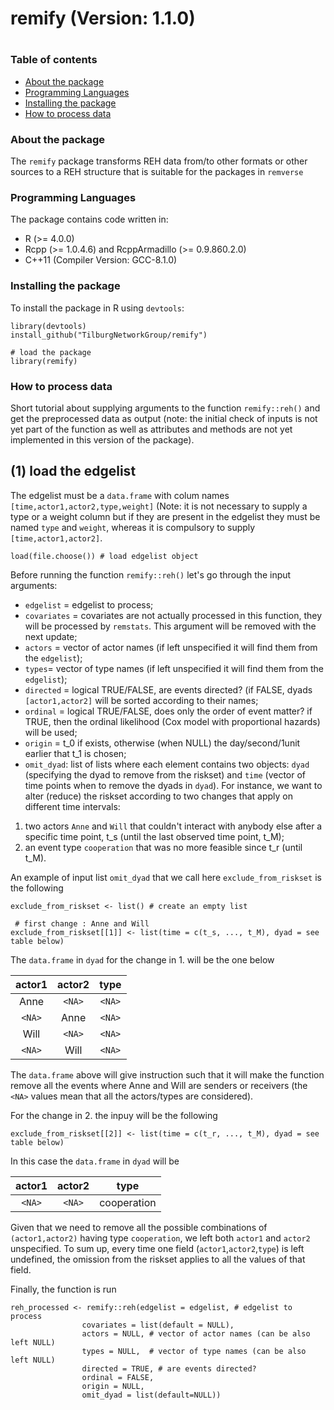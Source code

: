 # remify (Version: 1.1.0)
# 
### Table of contents
* [About the package](#about-the-package)
* [Programming Languages](#programming-languages)
* [Installing the package](#installing-the-package)
* [How to process data](#how-to-process-data)

### About the package
The `remify` package transforms REH data from/to other formats or other sources to a REH structure that is suitable for the packages in `remverse`


### Programming Languages
The package contains code written in:
* R (>= 4.0.0)
* Rcpp (>= 1.0.4.6) and RcppArmadillo (>= 0.9.860.2.0)
* C++11 (Compiler Version: GCC-8.1.0)
	
### Installing the package
To install the package in R using `devtools`:

```
library(devtools)
install_github("TilburgNetworkGroup/remify")

# load the package
library(remify)
```

### How to process data
Short tutorial about supplying arguments to the function `remify::reh()` and get the preprocessed data as output (note: the initial check of inputs is not yet part of the function as well as attributes and methods are not yet implemented in this version of the package).

## (1) load the edgelist
The edgelist must be a `data.frame` with colum names `[time,actor1,actor2,type,weight]` (Note: it is not necessary to supply a type or a weight column but if they are present in the edgelist they must be named `type` and `weight`, whereas it is compulsory to supply `[time,actor1,actor2]`.
```
load(file.choose()) # load edgelist object
```

Before running the function `remify::reh()` let's go through the input arguments:

- `edgelist` = edgelist to process;
- `covariates` = covariates are not actually processed in this function, they will be processed by `remstats`. This argument will be removed with the next update;
- `actors` = vector of actor names (if left unspecified it will find them from the `edgelist`);
- `types`= vector of type names (if left unspecified it will find them from the `edgelist`);
- `directed` = logical TRUE/FALSE, are events directed? (if FALSE, dyads `[actor1,actor2]` will be sorted according to their names;
- `ordinal` = logical TRUE/FALSE, does only the order of event matter? if TRUE, then the ordinal likelihood (Cox model with proportional hazards) will be used;
- `origin` = t_0 if exists, otherwise (when NULL) the day/second/1unit earlier that t_1 is chosen;
- `omit_dyad`: list of lists where each element contains two objects: `dyad` (specifying the dyad to remove from the riskset) and `time` (vector of time points when to remove the dyads in `dyad`). For instance, we want to alter (reduce) the riskset according to two changes that apply on different time intervals:
1. two actors `Anne` and `Will` that couldn't interact with anybody else after a specific time point, t_s (until the last observed time point, t_M);
2. an event type `cooperation` that was no more feasible since t_r (until t_M).

An example of input list `omit_dyad` that we call here `exclude_from_riskset` is the following 
```
exclude_from_riskset <- list() # create an empty list

 # first change : Anne and Will
exclude_from_riskset[[1]] <- list(time = c(t_s, ..., t_M), dyad = see table below)
```

The `data.frame` in `dyad` for the change in 1. will be the one below

actor1|actor2|type| 
:---:|:---:|:---:|
Anne|`<NA>`|`<NA>`|
`<NA>`|Anne|`<NA>`|
Will|`<NA>`|`<NA>`|
`<NA>`|Will|`<NA>`| 

The `data.frame` above will give instruction such that it will make the function remove all the events where Anne and Will are senders or receivers (the `<NA>` values mean that all the actors/types are considered). 

For the change in 2. the inpuy will be the following
```
exclude_from_riskset[[2]] <- list(time = c(t_r, ..., t_M), dyad = see table below)
```

In this case the `data.frame` in `dyad` will be

actor1|actor2|type| 
:---:|:---:|:---:|
`<NA>`|`<NA>`|cooperation|

Given that we need to remove all the possible combinations of `(actor1,actor2)` having type `cooperation`, we left both `actor1` and `actor2` unspecified. To sum up, every time one field (`actor1`,`actor2`,`type`) is left undefined, the omission from the riskset applies to all the values of that field.

Finally, the function is run
```
reh_processed <- remify::reh(edgelist = edgelist, # edgelist to process
                covariates = list(default = NULL), 
                actors = NULL, # vector of actor names (can be also left NULL)
                types = NULL,  # vector of type names (can be also left NULL)
                directed = TRUE, # are events directed?
                ordinal = FALSE, 
                origin = NULL, 
                omit_dyad = list(default=NULL)) 
                
```
